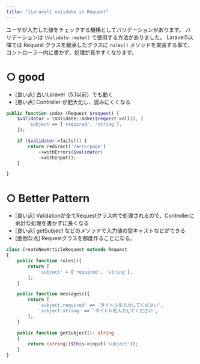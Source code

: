 ```yaml
---
title: "[Laravel] validate in Request"
---
```


ユーザが入力した値をチェックする機構としてバリデーションがあります。
バリデーションは `\Validate::make()` で使用する方法がありました。
Laravel5以降では Request クラスを継承したクラスに `rules()` メソッドを実装する事で、コントローラー内に書かず、処理が見やすくなります。


# ○ good

- [良い点] 古いLaravel（5.1以前）でも動く
- [悪い点] Controller が肥大化し、読みにくくなる

```php
public function index (Request $request) {
	$validator = \Validate::make($request->all(), [
		'subject'=> ['required', 'string'],
	]);

	if ($validator->fails()) {
		return redirect('/errorpage')
		    ->withErrors($validator)
		    ->withInput();
	}

}
```

# ○ Better Pattern

- [良い点] Validationが全てRequestクラス内で処理されるので、Controllerに余計な処理を書かずに良くなる
- [良い点] getSubject などのメソッドで入力値の型キャストなどができる
- [面倒な点] Requestクラスを都度作ることになる。


```php
class CreateNewArticleRequest extends Request
{
	public function rules(){
		return [
			'subject' = ['required', 'string'],
		];
	}

	public function messages(){
		return [
			'subject.required' => 'タイトルを入力してください',
			'subject.string' => 'タイトルを入力してください',
		];
	}

	public function getSubject(): string
	{
		return (string)($this->input('subject'));
	}
}
```
